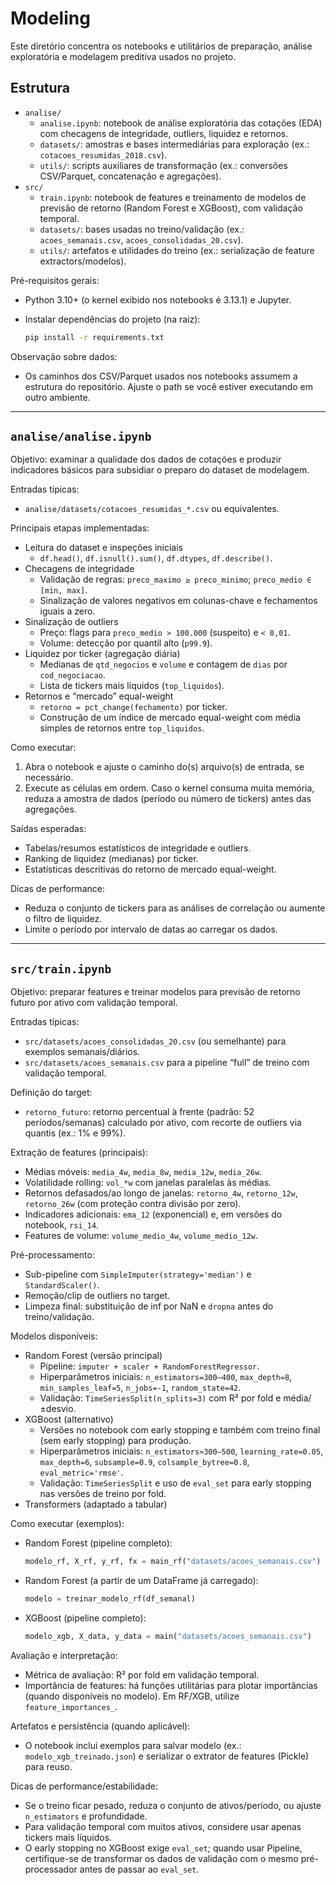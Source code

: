 # Modeling

Este diretório concentra os notebooks e utilitários de preparação, análise exploratória e modelagem preditiva usados no projeto.

## Estrutura

- `analise/`
  - `analise.ipynb`: notebook de análise exploratória das cotações (EDA) com checagens de integridade, outliers, liquidez e retornos.
  - `datasets/`: amostras e bases intermediárias para exploração (ex.: `cotacoes_resumidas_2018.csv`).
  - `utils/`: scripts auxiliares de transformação (ex.: conversões CSV/Parquet, concatenação e agregações).
- `src/`
  - `train.ipynb`: notebook de features e treinamento de modelos de previsão de retorno (Random Forest e XGBoost), com validação temporal.
  - `datasets/`: bases usadas no treino/validação (ex.: `acoes_semanais.csv`, `acoes_consolidadas_20.csv`).
  - `utils/`: artefatos e utilidades do treino (ex.: serialização de feature extractors/modelos).

Pré-requisitos gerais:
- Python 3.10+ (o kernel exibido nos notebooks é 3.13.1) e Jupyter.
- Instalar dependências do projeto (na raiz):
  
  ```bash
  pip install -r requirements.txt
  ```

Observação sobre dados:
- Os caminhos dos CSV/Parquet usados nos notebooks assumem a estrutura do repositório. Ajuste o path se você estiver executando em outro ambiente.

---

## `analise/analise.ipynb`

Objetivo: examinar a qualidade dos dados de cotações e produzir indicadores básicos para subsidiar o preparo do dataset de modelagem.

Entradas típicas:
- `analise/datasets/cotacoes_resumidas_*.csv` ou equivalentes.

Principais etapas implementadas:
- Leitura do dataset e inspeções iniciais
  - `df.head()`, `df.isnull().sum()`, `df.dtypes`, `df.describe()`.
- Checagens de integridade
  - Validação de regras: `preco_maximo ≥ preco_minimo`; `preco_medio ∈ [min, max]`.
  - Sinalização de valores negativos em colunas-chave e fechamentos iguais a zero.
- Sinalização de outliers
  - Preço: flags para `preco_medio > 100.000` (suspeito) e `< 0,01`.
  - Volume: detecção por quantil alto (`p99.9`).
- Liquidez por ticker (agregação diária)
  - Medianas de `qtd_negocios` e `volume` e contagem de `dias` por `cod_negociacao`.
  - Lista de tickers mais líquidos (`top_liquidos`).
- Retornos e “mercado” equal-weight
  - `retorno = pct_change(fechamento)` por ticker.
  - Construção de um índice de mercado equal-weight com média simples de retornos entre `top_liquidos`.

Como executar:
1) Abra o notebook e ajuste o caminho do(s) arquivo(s) de entrada, se necessário.
2) Execute as células em ordem. Caso o kernel consuma muita memória, reduza a amostra de dados (período ou número de tickers) antes das agregações.

Saídas esperadas:
- Tabelas/resumos estatísticos de integridade e outliers.
- Ranking de liquidez (medianas) por ticker.
- Estatísticas descritivas do retorno de mercado equal-weight.

Dicas de performance:
- Reduza o conjunto de tickers para as análises de correlação ou aumente o filtro de liquidez.
- Limite o período por intervalo de datas ao carregar os dados.

---

## `src/train.ipynb`

Objetivo: preparar features e treinar modelos para previsão de retorno futuro por ativo com validação temporal.

Entradas típicas:
- `src/datasets/acoes_consolidadas_20.csv` (ou semelhante) para exemplos semanais/diários.
- `src/datasets/acoes_semanais.csv` para a pipeline “full” de treino com validação temporal.

Definição do target:
- `retorno_futuro`: retorno percentual à frente (padrão: 52 períodos/semanas) calculado por ativo, com recorte de outliers via quantis (ex.: 1% e 99%).

Extração de features (principais):
- Médias móveis: `media_4w`, `media_8w`, `media_12w`, `media_26w`.
- Volatilidade rolling: `vol_*w` com janelas paralelas às médias.
- Retornos defasados/ao longo de janelas: `retorno_4w`, `retorno_12w`, `retorno_26w` (com proteção contra divisão por zero).
- Indicadores adicionais: `ema_12` (exponencial) e, em versões do notebook, `rsi_14`.
- Features de volume: `volume_medio_4w`, `volume_medio_12w`.

Pré-processamento:
- Sub-pipeline com `SimpleImputer(strategy='median')` e `StandardScaler()`.
- Remoção/clip de outliers no target.
- Limpeza final: substituição de inf por NaN e `dropna` antes do treino/validação.

Modelos disponíveis:
- Random Forest (versão principal)
  - Pipeline: `imputer + scaler + RandomForestRegressor`.
  - Hiperparâmetros iniciais: `n_estimators=300–400`, `max_depth=8`, `min_samples_leaf=5`, `n_jobs=-1`, `random_state=42`.
  - Validação: `TimeSeriesSplit(n_splits=3)` com R² por fold e média/±desvio.
- XGBoost (alternativo)
  - Versões no notebook com early stopping e também com treino final (sem early stopping) para produção.
  - Hiperparâmetros iniciais: `n_estimators≈300–500`, `learning_rate=0.05`, `max_depth=6`, `subsample=0.9`, `colsample_bytree=0.8`, `eval_metric='rmse'`.
  - Validação: `TimeSeriesSplit` e uso de `eval_set` para early stopping nas versões de treino por fold.
- Transformers (adaptado a tabular)

Como executar (exemplos):
- Random Forest (pipeline completo):
  
  ```python
  modelo_rf, X_rf, y_rf, fx = main_rf("datasets/acoes_semanais.csv")
  ```
  
- Random Forest (a partir de um DataFrame já carregado):
  
  ```python
  modelo = treinar_modelo_rf(df_semanal)
  ```
  
- XGBoost (pipeline completo):
  
  ```python
  modelo_xgb, X_data, y_data = main("datasets/acoes_semanais.csv")
  ```

Avaliação e interpretação:
- Métrica de avaliação: R² por fold em validação temporal.
- Importância de features: há funções utilitárias para plotar importâncias (quando disponíveis no modelo). Em RF/XGB, utilize `feature_importances_`.

Artefatos e persistência (quando aplicável):
- O notebook inclui exemplos para salvar modelo (ex.: `modelo_xgb_treinado.json`) e serializar o extrator de features (Pickle) para reuso.

Dicas de performance/estabilidade:
- Se o treino ficar pesado, reduza o conjunto de ativos/período, ou ajuste `n_estimators` e profundidade.
- Para validação temporal com muitos ativos, considere usar apenas tickers mais líquidos.
- O early stopping no XGBoost exige `eval_set`; quando usar Pipeline, certifique-se de transformar os dados de validação com o mesmo pré-processador antes de passar ao `eval_set`.
